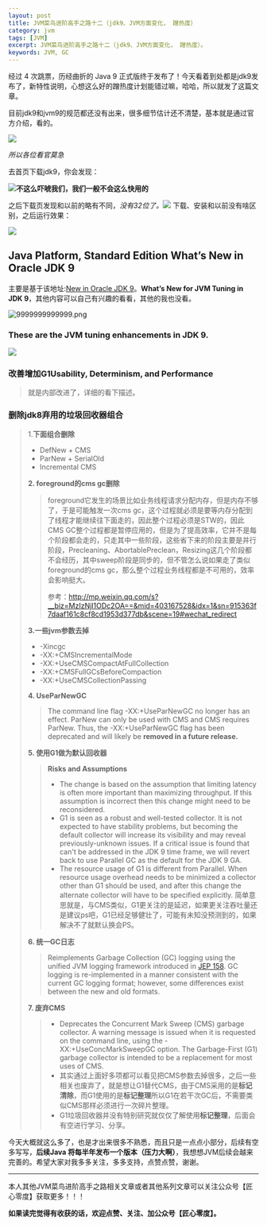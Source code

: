 ```yaml
---
layout: post
title: JVM菜鸟进阶高手之路十二（jdk9、JVM方面变化， 蹭热度）
category: jvm
tags: [JVM]
excerpt: JVM菜鸟进阶高手之路十二（jdk9、JVM方面变化， 蹭热度）。
keywords: JVM, GC
---
```


经过 4 次跳票，历经曲折的 Java 9 正式版终于发布了！今天看着到处都是jdk9发布了，新特性说明，心想这么好的蹭热度计划能错过嘛，哈哈，所以就发了这篇文章。

目前jdk9和jvm9的规范都还没有出来，很多细节估计还不清楚，基本就是通过官方介绍，看的。

![](http://upload-images.jianshu.io/upload_images/7849276-c38cc28195fb4d53.png?imageMogr2/auto-orient/strip%7CimageView2/2/w/1240)

*所以各位看官莫急*

去首页下载jdk9，你会发现：

![](http://upload-images.jianshu.io/upload_images/7849276-63b22ef3caff18b2.png?imageMogr2/auto-orient/strip%7CimageView2/2/w/1240)**不这么吓唬我们，我们一般不会这么快用的**

之后下载页发现和以前的略有不同，*没有32位了。*![](http://upload-images.jianshu.io/upload_images/7849276-bedd73bdeb6082ec.png?imageMogr2/auto-orient/strip%7CimageView2/2/w/1240)
下载、安装和以前没有啥区别，之后运行效果：

![](http://upload-images.jianshu.io/upload_images/7849276-e491bcd0ab5803c7.png?imageMogr2/auto-orient/strip%7CimageView2/2/w/1240)

##  Java Platform, Standard Edition What’s New in Oracle JDK 9


主要是基于该地址:[New in Oracle JDK 9](http://docs.oracle.com/javase/9/whatsnew/toc.htm#JSNEW-GUID-C23AFD78-C777-460B-8ACE-58BE5EA681F6)。**What’s New for JVM Tuning in JDK 9**，其他内容可以自己有兴趣的看看，其他的我也没看。


![9999999999999.png](http://upload-images.jianshu.io/upload_images/7849276-6541f60e81833eda.png?imageMogr2/auto-orient/strip%7CimageView2/2/w/1240)


### These are the JVM tuning enhancements in JDK 9.


![](http://upload-images.jianshu.io/upload_images/7849276-9bacfaf91b2e1780.png?imageMogr2/auto-orient/strip%7CimageView2/2/w/1240)
### 改善增加G1Usability, Determinism, and Performance
 > 就是内部改进了，详细的看下描述。

###  删除jdk8弃用的垃圾回收器组合
>1.**下面组合删除**
>- DefNew + CMS 
>- ParNew + SerialOld
>- Incremental CMS
>
>**2. foreground的cms gc删除**
>>foreground它发生的场景比如业务线程请求分配内存，但是内存不够了，于是可能触发一次cms gc，这个过程就必须是要等内存分配到了线程才能继续往下面走的，因此整个过程必须是STW的，因此CMS GC整个过程都是暂停应用的，但是为了提高效率，它并不是每个阶段都会走的，只走其中一些阶段，这些省下来的阶段主要是并行阶段，Precleaning、AbortablePreclean，Resizing这几个阶段都不会经历，其中sweep阶段是同步的，但不管怎么说如果走了类似foreground的cms gc，那么整个过程业务线程都是不可用的，效率会影响挺大。
>>
>>参考：http://mp.weixin.qq.com/s?__biz=MzIzNjI1ODc2OA==&mid=403167528&idx=1&sn=915363f7daaf161c8cf8cd1953d377db&scene=19#wechat_redirect
>
>**3.一些jvm参数去掉**
>- -Xincgc
>- -XX:+CMSIncrementalMode
>- -XX:+UseCMSCompactAtFullCollection
>- -XX:+CMSFullGCsBeforeCompaction
>- -XX:+UseCMSCollectionPassing
>
>**4. UseParNewGC**
>>The command line flag -XX:+UseParNewGC no longer has an effect. ParNew can only be used with CMS and CMS requires ParNew. Thus, the -XX:+UseParNewGC flag has been deprecated and will likely be **removed in a future release.**
>
>**5. 使用G1做为默认回收器**
>>**Risks and Assumptions**
>>- The change is based on the assumption that limiting latency is often more important than maximizing throughput. If this assumption is incorrect then this change might need to be reconsidered.
>>- G1 is seen as a robust and well-tested collector. It is not expected to have stability problems, but becoming the default collector will increase its visibility and may reveal previously-unknown issues. If a critical issue is found that can't be addressed in the JDK 9 time frame, we will revert back to use Parallel GC as the default for the JDK 9 GA.
>>- The resource usage of G1 is different from Parallel. When resource usage overhead needs to be minimized a collector other than G1 should be used, and after this change the alternate collector will have to be specified explicitly.
>>简单意思就是，与CMS类似，G1更关注的是延迟，如果更关注吞吐量还是建议ps吧，G1已经足够健壮了，可能有未知没预测到的，如果解决不了就默认换会PS。
>
>**6. 统一GC日志**
>>Reimplements Garbage Collection (GC) logging using the unified JVM logging framework introduced in [JEP 158](http://openjdk.java.net/jeps/158). GC logging is re-implemented in a manner consistent with the current GC logging format; however, some differences exist between the new and old formats.
>
>**7. 废弃CMS**
>>- Deprecates the Concurrent Mark Sweep (CMS) garbage collector. A warning message is issued when it is requested on the command line, using the -XX:+UseConcMarkSweepGC option. The Garbage-First (G1) garbage collector is intended to be a replacement for most uses of CMS.
>>- 其实通过上面好多项都可以看见把CMS参数去掉很多，之后一些相关也废弃了，就是想让G1替代CMS，由于CMS采用的是**标记清除**，而G1使用的是**标记整理**所以G1在若干次GC后，不需要类似CMS那样必须进行一次碎片整理。
>>- G1垃圾回收器并没有特别研究就仅仅了解使用**标记整理**，后面会有空进行学习、分享。



今天大概就这么多了，也是才出来很多不熟悉，而且只是一点点小部分，后续有空多写写，**后续Java 将每半年发布一个版本（压力大啊）**，我想想JVM后续会越来完善的。希望大家对我多多关注，多多支持，点赞点赞，谢谢。

-------------------

本人其他JVM菜鸟进阶高手之路相关文章或者其他系列文章可以关注公众号【匠心零度】获取更多！！！

**如果读完觉得有收获的话，欢迎点赞、关注、加公众号【匠心零度】。**